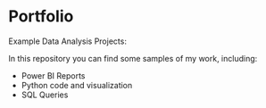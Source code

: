 # Portfolio
Example Data Analysis Projects: 

In this repository you can find some samples of my work, including:
- Power BI Reports
- Python code and visualization
- SQL Queries
